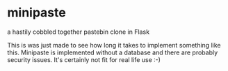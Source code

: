 # minipaste
a hastily cobbled together pastebin clone in Flask

This is was just made to see how long it takes to implement something like this. Minipaste is implemented without a database and there are probably security issues. It's certainly not fit for real life use :-)
